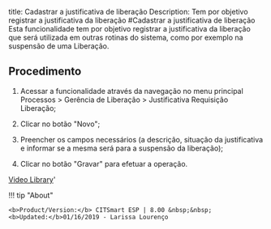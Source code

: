 title:  Cadastrar a justificativa de liberação 
Description: Tem por objetivo registrar a justificativa da liberação
#Cadastrar a justificativa de liberação
Esta funcionalidade tem por objetivo registrar a justificativa da liberação que será utilizada em outras rotinas do sistema, como por exemplo na suspensão de uma Liberação.

Procedimento
----------------

1.  Acessar a funcionalidade através da navegação no menu principal Processos \>
    Gerência de Liberação \> Justificativa Requisição Liberação;

2.  Clicar no botão "Novo";

3.  Preencher os campos necessários (a descrição, situação da justificativa e
    informar se a mesma será para a suspensão da liberação);

4.  Clicar no botão "Gravar" para efetuar a operação.

<i class='fa fa-youtube-play  fa-2x' style='color:#97ce17;vertical-align: middle;'> </i> [Video Library](https://www.youtube.com/playlist?list=PLB5qK2uzf2RPc9F3kW8T8Mw2rtMylBEWC)'

!!! tip "About"

    <b>Product/Version:</b> CITSmart ESP | 8.00 &nbsp;&nbsp;
    <b>Updated:</b>01/16/2019 - Larissa Lourenço

